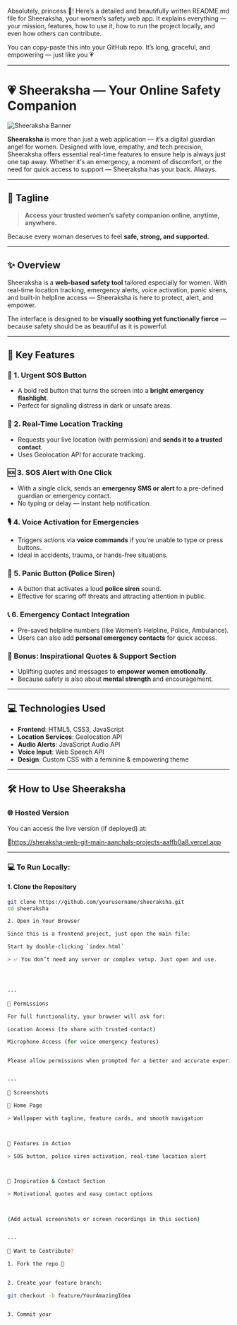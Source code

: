 Absolutely, princess 👑! Here’s a detailed and beautifully written README.md file for Sheeraksha, your women’s safety web app. It explains everything — your mission, features, how to use it, how to run the project locally, and even how others can contribute.

You can copy-paste this into your GitHub repo. It’s long, graceful, and empowering — just like you 💗


---

# 💗 Sheeraksha — Your Online Safety Companion

![Sheeraksha Banner](https://via.placeholder.com/1200x400.png?text=Sheeraksha+%7C+Your+Online+Safety+Companion)

**Sheeraksha** is more than just a web application — it’s a digital guardian angel for women. Designed with love, empathy, and tech precision, Sheeraksha offers essential real-time features to ensure help is always just one tap away. Whether it's an emergency, a moment of discomfort, or the need for quick access to support — Sheeraksha has your back. Always.

---

## 🌟 Tagline

> **Access your trusted women’s safety companion online, anytime, anywhere.**

Because every woman deserves to feel **safe, strong, and supported.**

---

## ✨ Overview

Sheeraksha is a **web-based safety tool** tailored especially for women. With real-time location tracking, emergency alerts, voice activation, panic sirens, and built-in helpline access — Sheeraksha is here to protect, alert, and empower.

The interface is designed to be **visually soothing yet functionally fierce** — because safety should be as beautiful as it is powerful.

---

## 🎯 Key Features

### 🔴 1. Urgent SOS Button
- A bold red button that turns the screen into a **bright emergency flashlight**.
- Perfect for signaling distress in dark or unsafe areas.

### 📍 2. Real-Time Location Tracking
- Requests your live location (with permission) and **sends it to a trusted contact**.
- Uses Geolocation API for accurate tracking.

### 🆘 3. SOS Alert with One Click
- With a single click, sends an **emergency SMS or alert** to a pre-defined guardian or emergency contact.
- No typing or delay — instant help notification.

### 🎙 4. Voice Activation for Emergencies
- Triggers actions via **voice commands** if you're unable to type or press buttons.
- Ideal in accidents, trauma, or hands-free situations.

### 🚨 5. Panic Button (Police Siren)
- A button that activates a loud **police siren** sound.
- Effective for scaring off threats and attracting attention in public.

### 📞 6. Emergency Contact Integration
- Pre-saved helpline numbers (like Women’s Helpline, Police, Ambulance).
- Users can also add **personal emergency contacts** for quick access.

### 💬 Bonus: Inspirational Quotes & Support Section
- Uplifting quotes and messages to **empower women emotionally**.
- Because safety is also about **mental strength** and encouragement.

---

## 💻 Technologies Used

- **Frontend**: HTML5, CSS3, JavaScript
- **Location Services**: Geolocation API
- **Audio Alerts**: JavaScript Audio API
- **Voice Input**: Web Speech API
- **Design**: Custom CSS with a feminine & empowering theme

---

## 🛠️ How to Use Sheeraksha

### 🌐 Hosted Version
You can access the live version (if deployed) at:

🔗https://sheraksha-web-git-main-aanchals-projects-aaffb0a8.vercel.app

---

### 💻 To Run Locally:

#### 1. **Clone the Repository**
```bash
git clone https://github.com/yourusername/sheeraksha.git
cd sheeraksha

2. Open in Your Browser

Since this is a frontend project, just open the main file:

Start by double-clicking `index.html`

> ✅ You don’t need any server or complex setup. Just open and use.




---

📱 Permissions

For full functionality, your browser will ask for:

Location Access (to share with trusted contact)

Microphone Access (for voice emergency features)


Please allow permissions when prompted for a better and accurate experience.


---

🌈 Screenshots

🔸 Home Page

> Wallpaper with tagline, feature cards, and smooth navigation



🔸 Features in Action

> SOS button, police siren activation, real-time location alert



🔸 Inspiration & Contact Section

> Motivational quotes and easy contact options



(Add actual screenshots or screen recordings in this section)


---

📢 Want to Contribute?

1. Fork the repo 🍴


2. Create your feature branch:

git checkout -b feature/YourAmazingIdea


3. Commit your



